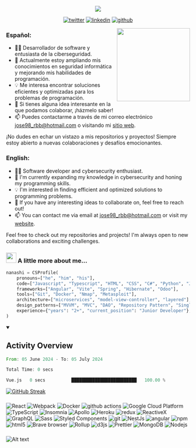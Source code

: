 <p align="center">
<img src="https://readme-typing-svg.demolab.com?font=Fira+Code&weight=500&duration=3000&pause=2000&color=FF6E96&center=true&vCenter=true&random=false&width=435&lines=Software+Developer;Cybersecurity+Enthusiast" />
</p>    
<p  align="center">
<a href="https://twitter.com/nanashi-eth">
<img src="https://img.shields.io/twitter/follow/nanashi-eth?style=social" alt="twitter" /></a>
<a href="(https://www.linkedin.com/in/nanashi-eth/">
<img src="https://img.shields.io/badge/nanashi--eth-blue?style=flat-square&logo=linkedin&link=https%3A%2F%2Fwww.linkedin.com%2Fin%2Fnanashi-eth%2F" alt="linkedin" /></a>
<a href="https://github.com/nanashi-eth">
<img src="https://img.shields.io/github/followers/nanashi-eth?label=follow&style=social" alt="github" /></a>
</p>


<img align='right' src="https://github.com/nanashi-eth/nanashi-eth/assets/148278933/86126009-06bd-49cb-8aef-a19fd53755aa" width="200">


### Español:


- 👨‍💻 Desarrollador de software y entusiasta de la ciberseguridad.
- 🌱 Actualmente estoy ampliando mis conocimientos en seguridad informática y mejorando mis habilidades de programación.
- 💡 Me interesa encontrar soluciones eficientes y optimizadas para los problemas de programación.
- 💬 Si tienes alguna idea interesante en la que podamos colaborar, ¡házmelo saber!
- 📫 Puedes contactarme a través de mi correo electrónico [jose98_rbb@hotmail.com](mailto:jose98_rbb@hotmail.com) o visitando mi [sitio web](https://nanashi-eth.github.io/).

¡No dudes en echar un vistazo a mis repositorios y proyectos! Siempre estoy abierto a nuevas colaboraciones y desafíos emocionantes.


### English:

- 👨‍💻 Software developer and cybersecurity enthusiast.
- 🌱 I'm currently expanding my knowledge in cybersecurity and honing my programming skills.
- 💡 I'm interested in finding efficient and optimized solutions to programming problems.
- 💬 If you have any interesting ideas to collaborate on, feel free to reach out!
- 📫 You can contact me via email at [jose98_rbb@hotmail.com](mailto:jose98_rbb@hotmail.com) or visit my [website](https://nanashi-eth.github.io/).

Feel free to check out my repositories and projects! I'm always open to new collaborations and exciting challenges.

### <img src="https://media.giphy.com/media/v1.Y2lkPTc5MGI3NjExZnAzb2U3YTF3eXl6NWlwejBicGF1Mzc3Zms4MjExY3llOTZjamhzMyZlcD12MV9pbnRlcm5hbF9naWZfYnlfaWQmY3Q9Zw/BemKqR9RDK4V2/giphy.gif" width="28"> A little more about me...  

```python
nanashi = CSProfile(
    pronouns=["he", "him", "his"],
    code=["Javascript", "Typescript", "HTML", "CSS", "C#", "Python", "Java", "PHP", "SQL"],
    frameworks=["Angular", "Vite", "Spring", "Hibernate", "Odoo"],
    tools=["Git", "Docker", "Nmap", "Metasploit"],
    architecture=["microservices", "model-view-controller", "layered"],
    design_patterns=["MVVM", "MVC", "DAO", "Repository Pattern", "Singleton Pattern", "Factory Pattern"],
    experience={"years": "2+", "current_position": "Junior Developer"},
)

```

<details open> 
<summary><h2>Activity Overview</h2></summary>
<!--START_SECTION:waka-->

```rust
From: 05 June 2024 - To: 05 July 2024

Total Time: 0 secs

Vue.js   0 secs          █████████████████████████   100.00 %
```

<!--END_SECTION:waka-->

[![GitHub Streak](https://streak-stats.demolab.com?user=nanashi-eth&theme=dracula&hide_border=true&border_radius=15&date_format=j%20M%5B%20Y%5D&mode=weekly&background=EB545400)](https://git.io/streak-stats)

###
<p>
  <img alt="React" src="https://img.shields.io/badge/-React-45b8d8?style=flat-square&logo=react&logoColor=white" />
  <img alt="Webpack" src="https://img.shields.io/badge/-Webpack-8DD6F9?style=flat-square&logo=webpack&logoColor=white" /> 
  <img alt="Docker" src="https://img.shields.io/badge/-Docker-46a2f1?style=flat-square&logo=docker&logoColor=white" />
  <img alt="github actions" src="https://img.shields.io/badge/-Github_Actions-2088FF?style=flat-square&logo=github-actions&logoColor=white" />
  <img alt="Google Cloud Platform" src="https://img.shields.io/badge/-Google_Cloud_Platform-1a73e8?style=flat-square&logo=google-cloud&logoColor=white" />
  <img alt="TypeScript" src="https://img.shields.io/badge/-TypeScript-007ACC?style=flat-square&logo=typescript&logoColor=white" />
  <img alt="Insomnia" src="https://img.shields.io/badge/-Insomnia-5849BE?style=flat-square&logo=insomnia&logoColor=white" />
  <img alt="Apollo" src="https://img.shields.io/badge/-Apollo%20GraphQL-311C87?style=flat-square&logo=apollo-graphql&logoColor=white" />
  <img alt="Heroku" src="https://img.shields.io/badge/-Heroku-430098?style=flat-square&logo=heroku&logoColor=white" />
  <img alt="redux" src="https://img.shields.io/badge/-Redux-764ABC?style=flat-square&logo=redux&logoColor=white" />
  <img alt="ReactiveX" src="https://img.shields.io/badge/-RxJs-B7178C?style=flat-square&logo=reactivex&logoColor=white" />
  <img alt="GraphQL" src="https://img.shields.io/badge/-GraphQL-E10098?style=flat-square&logo=graphql&logoColor=white" />
  <img alt="Sass" src="https://img.shields.io/badge/-Sass-CC6699?style=flat-square&logo=sass&logoColor=white" />
  <img alt="Styled Components" src="https://img.shields.io/badge/-Styled_Components-db7092?style=flat-square&logo=styled-components&logoColor=white" />
  <img alt="git" src="https://img.shields.io/badge/-Git-F05032?style=flat-square&logo=git&logoColor=white" />
  <img alt="NestJs" src="https://img.shields.io/badge/-NestJs-ea2845?style=flat-square&logo=nestjs&logoColor=white" />
  <img alt="angular" src="https://img.shields.io/badge/-Angular-DD0031?style=flat-square&logo=angular&logoColor=white" />
  <img alt="npm" src="https://img.shields.io/badge/-NPM-CB3837?style=flat-square&logo=npm&logoColor=white" />
  <img alt="html5" src="https://img.shields.io/badge/-HTML5-E34F26?style=flat-square&logo=html5&logoColor=white" />
  <img alt="Brave browser" src="https://img.shields.io/badge/-Brave_Browser-FB542B?style=flat-square&logo=brave&logoColor=white" />
  <img alt="Rollup" src="https://img.shields.io/badge/-Rollup-EC4A3F?style=flat-square&logo=rollup.js&logoColor=white" />
  <img alt="d3js" src="https://img.shields.io/badge/-D3.js-F9A03C?style=flat-square&logo=d3.js&logoColor=white" />
  <img alt="Prettier" src="https://img.shields.io/badge/-Prettier-F7B93E?style=flat-square&logo=prettier&logoColor=white" />
  <img alt="MongoDB" src="https://img.shields.io/badge/-MongoDB-13aa52?style=flat-square&logo=mongodb&logoColor=white" />
  <img alt="Nodejs" src="https://img.shields.io/badge/-Nodejs-43853d?style=flat-square&logo=Node.js&logoColor=white" />
</p>
</details>

###

![Alt text](https://spotify-recently-played-readme.vercel.app/api?user=1164472761&width=300&count=3)
